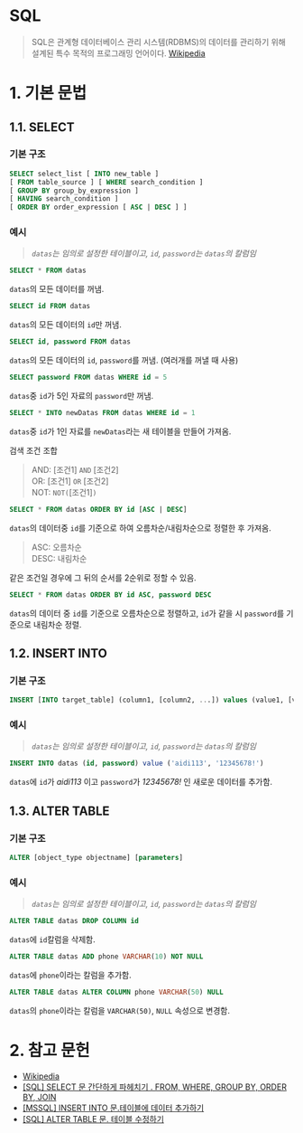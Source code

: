 # SQL

> SQL은 관계형 데이터베이스 관리 시스템(RDBMS)의 데이터를 관리하기 위해 설계된 특수 목적의 프로그래밍 언어이다. [Wikipedia](https://ko.wikipedia.org/wiki/SQL)

# 1. 기본 문법
## 1.1. SELECT
### 기본 구조
```SQL
SELECT select_list [ INTO new_table ]  
[ FROM table_source ] [ WHERE search_condition ]  
[ GROUP BY group_by_expression ]  
[ HAVING search_condition ]  
[ ORDER BY order_expression [ ASC | DESC ] ]  
```

### 예시
> _`datas`는 임의로 설정한 테이블이고, `id`, `password`는 `datas`의 칼럼임_

```SQL
SELECT * FROM datas
```

`datas`의 모든 데이터를 꺼냄.

```SQL
SELECT id FROM datas
```

`datas`의 모든 데이터의 `id`만 꺼냄.

```SQL
SELECT id, password FROM datas
```
`datas`의 모든 데이터의 `id`, `password`를 꺼냄. (여러개를 꺼낼 때 사용)

```SQL
SELECT password FROM datas WHERE id = 5
```
`datas`중 `id`가 5인 자료의 `password`만 꺼냄.

```SQL
SELECT * INTO newDatas FROM datas WHERE id = 1
```
`datas`중 `id`가 1인 자료를 `newDatas`라는 새 테이블을 만들어 가져옴.

검색 조건 조합

> AND: [조건1] `AND` [조건2]  
> OR: [조건1] `OR` [조건2]  
> NOT: `NOT(`[조건1]`)`


```SQL
SELECT * FROM datas ORDER BY id [ASC | DESC]
```
`datas`의 데이터중 `id`를 기준으로 하여 오름차순/내림차순으로 정렬한 후 가져옴.
> ASC: 오름차순  
> DESC: 내림차순

같은 조건일 경우에 그 뒤의 순서를 2순위로 정할 수 있음.

```SQL
SELECT * FROM datas ORDER BY id ASC, password DESC
```
`datas`의 데이터 중 `id`를 기준으로 오름차순으로 정렬하고, `id`가 같을 시 `password`를 기준으로 내림차순 정렬.

## 1.2. INSERT INTO
### 기본 구조
```SQL
INSERT [INTO target_table] (column1, [column2, ...]) values (value1, [value2, ...])
```

### 예시
> _`datas`는 임의로 설정한 테이블이고, `id`, `password`는 `datas`의 칼럼임_

``` SQL
INSERT INTO datas (id, password) value ('aidi113', '12345678!')
```

`datas`에 `id`가 _aidi113_ 이고 `password`가 _12345678!_ 인 새로운 데이터를 추가함.

## 1.3. ALTER TABLE
### 기본 구조
```SQL
ALTER [object_type objectname] [parameters]
```

### 예시
> _`datas`는 임의로 설정한 테이블이고, `id`, `password`는 `datas`의 칼럼임_

```SQL
ALTER TABLE datas DROP COLUMN id
```
`datas`에 `id`칼럼을 삭제함.

```SQL
ALTER TABLE datas ADD phone VARCHAR(10) NOT NULL
```
`datas`에 `phone`이라는 칼럼을 추가함.

```SQL
ALTER TABLE datas ALTER COLUMN phone VARCHAR(50) NULL
```
`datas`의 `phone`이라는 칼럼을 `VARCHAR(50)`, `NULL` 속성으로 변경함.



# 2. 참고 문헌
- [Wikipedia](https://ko.wikipedia.org/wiki/SQL)
- [[SQL] SELECT 문 간단하게 파헤치기 . FROM, WHERE, GROUP BY, ORDER BY, JOIN](https://121202.tistory.com/26)
- [[MSSQL] INSERT INTO 문.테이블에 데이터 추가하기](https://121202.tistory.com/25)
- [[SQL] ALTER TABLE 문. 테이블 수정하기](https://121202.tistory.com/27?category=541709)
